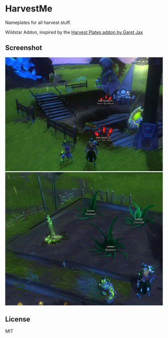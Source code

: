 # HarvestMe

Nameplates for all harvest stuff.

Wildstar Addon, inspired by the [Harvest Plates addon by Garet Jax](https://forums.wildstar-online.com/forums/index.php?/topic/16203-addon-harvestplates-to-see-node-information-in-world/)

## Screenshot

![1](screenshots/01.png)
![2](screenshots/02.png)

## License

MIT
